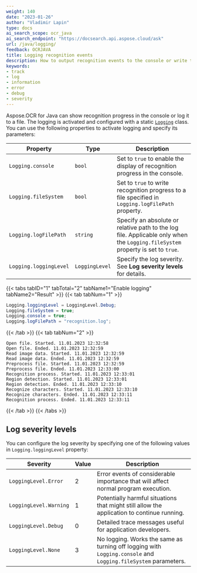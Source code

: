 ```yaml
---
weight: 140
date: "2023-01-26"
author: "Vladimir Lapin"
type: docs
ai_search_scope: ocr_java
ai_search_endpoint: "https://docsearch.api.aspose.cloud/ask"
url: /java/logging/
feedback: OCRJAVA
title: Logging recognition events
description: How to output recognition events to the console or write them to a file.
keywords:
- track
- log
- information
- error
- debug
- severity
---
```


Aspose.OCR for Java can show recognition progress in the console or log it to a file. The logging is activated and configured with a static [`Logging`](https://reference.aspose.com/ocr/java/com.aspose.ocr/Logging) class. You can use the following properties to activate logging and specify its parameters:

Property | Type | Description
-------- | ---- | -----------
`Logging.console` | `bool` | Set to `true` to enable the display of recognition progress in the console.
`Logging.fileSystem` | `bool` | Set to `true` to write recognition progress to a file specified in `Logging.logFilePath` property.
`Logging.logFilePath` | `string` | Specify an absolute or relative path to the log file. Applicable only when the `Logging.fileSystem` property is set to `true`.
`Logging.loggingLevel` | `LoggingLevel` | Specify the log severity. See **Log severity levels** for details.

{{< tabs tabID="1" tabTotal="2" tabName1="Enable logging" tabName2="Result" >}}
{{< tab tabNum="1" >}}
```java
Logging.loggingLevel = LoggingLevel.Debug;
Logging.fileSystem = true;
Logging.console = true;
Logging.logFilePath = "recognition.log";
```
{{< /tab >}}
{{< tab tabNum="2" >}}
```log
Open file. Started. 11.01.2023 12:32:58
Open file. Ended. 11.01.2023 12:32:59
Read image data. Started. 11.01.2023 12:32:59
Read image data. Ended. 11.01.2023 12:32:59
Preprocess file. Started. 11.01.2023 12:32:59
Preprocess file. Ended. 11.01.2023 12:33:00
Recognition process. Started. 11.01.2023 12:33:01
Region detection. Started. 11.01.2023 12:33:01
Region detection. Ended. 11.01.2023 12:33:10
Recognize characters. Started. 11.01.2023 12:33:10
Recognize characters. Ended. 11.01.2023 12:33:11
Recognition process. Ended. 11.01.2023 12:33:11
```
{{< /tab >}}
{{< /tabs >}}

## Log severity levels

You can configure the log severity by specifying one of the following values in `Logging.loggingLevel` property:

Severity | Value | Description
-------- | ----- | -----------
`LoggingLevel.Error` | 2 | Error events of considerable importance that will affect normal program execution.
`LoggingLevel.Warning` | 1 | Potentially harmful situations that might still allow the application to continue running.
`LoggingLevel.Debug` | 0 | Detailed trace messages useful for application developers.
`LoggingLevel.None` | 3 | No logging. Works the same as turning off logging with `Logging.console` and `Logging.fileSystem` parameters.
